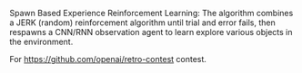 Spawn Based Experience Reinforcement Learning:
The algorithm combines a JERK (random) reinforcement algorithm until trial and error fails, then respawns a CNN/RNN observation agent to learn explore various objects in the environment.

For https://github.com/openai/retro-contest contest.
